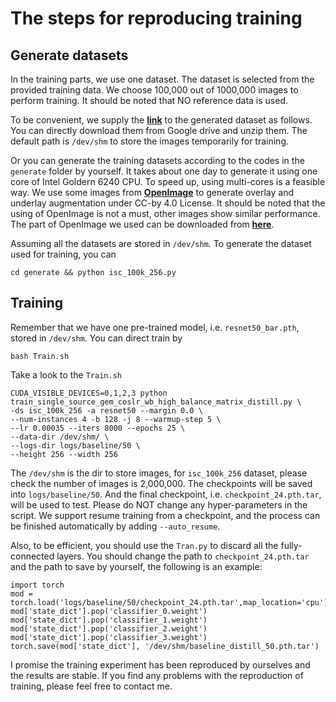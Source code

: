 # The steps for reproducing training

## Generate datasets

In the training parts, we use one dataset. The dataset is selected from the provided training data. We choose 100,000 out of 1000,000 images to perform training. It should be noted that NO reference data is used.

To be convenient, we supply the [**link**]() to the generated dataset as follows. You can directly download them from Google drive and unzip them. The default path is ```/dev/shm``` to store the images temporarily for training.

Or you can generate the training datasets according to the codes in the ```generate``` folder by yourself. It takes about one day to generate it using one core of Intel Goldern 6240 CPU. To speed up, using multi-cores is a feasible way. We use some images from [**OpenImage**](https://opensource.google/projects/open-images-dataset) to generate overlay and underlay augmentation under CC-by 4.0 License. It should be noted that the using of OpenImage is not a must, other images show similar performance. The part of OpenImage we used can be downloaded from [**here**](https://drive.google.com/file/d/102JynPEzqiZ83zAdquFbrQah2JbXFOuu/view?usp=sharing). 

Assuming all the datasets are stored in ```/dev/shm```. To generate the dataset used for training, you can
```
cd generate && python isc_100k_256.py
```

## Training

Remember that we have one pre-trained model, i.e. ```resnet50_bar.pth```, stored in ```/dev/shm```. You can direct train by
```
bash Train.sh
```
Take a look to the ```Train.sh```
```
CUDA_VISIBLE_DEVICES=0,1,2,3 python train_single_source_gem_coslr_wb_high_balance_matrix_distill.py \
-ds isc_100k_256 -a resnet50 --margin 0.0 \
--num-instances 4 -b 128 -j 8 --warmup-step 5 \
--lr 0.00035 --iters 8000 --epochs 25 \
--data-dir /dev/shm/ \
--logs-dir logs/baseline/50 \
--height 256 --width 256
```

The ```/dev/shm``` is the dir to store images, for ```isc_100k_256``` dataset, please check the number of images is 2,000,000. The checkpoints will be saved into ```logs/baseline/50```. And the final checkpoint, i.e. ```checkpoint_24.pth.tar```, will be used to test. Please do NOT change any hyper-parameters in the script. We support resume training from a checkpoint, and the process can be finished automatically by adding ```--auto_resume```.

Also, to be efficient, you should use the ```Tran.py``` to discard all the fully-connected layers. You should change the path to ```checkpoint_24.pth.tar``` and the path to save by yourself, the following is an example:

```
import torch
mod = torch.load('logs/baseline/50/checkpoint_24.pth.tar',map_location='cpu')
mod['state_dict'].pop('classifier_0.weight')
mod['state_dict'].pop('classifier_1.weight')
mod['state_dict'].pop('classifier_2.weight')
mod['state_dict'].pop('classifier_3.weight')
torch.save(mod['state_dict'], '/dev/shm/baseline_distill_50.pth.tar')
```

I promise the training experiment has been reproduced by ourselves and the results are stable. If you find any problems with the reproduction of training, please feel free to contact me.


